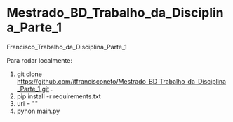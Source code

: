 # Mestrado_BD_Trabalho_da_Disciplina_Parte_1
Francisco_Trabalho_da_Disciplina_Parte_1

Para rodar localmente:

1) git clone https://github.com/itfrancisconeto/Mestrado_BD_Trabalho_da_Disciplina_Parte_1.git .
2) pip install -r requirements.txt
3) uri = "<CONNECTION STRING>"
4) pyhon main.py
